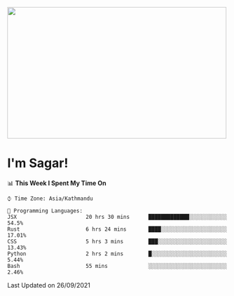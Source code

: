 
<img src="https://media.giphy.com/media/3ornk57KwDXf81rjWM/giphy.gif" width="500" height="300" frameBorder="0" class="giphy-embed" allowFullScreen></img>

#   I'm Sagar!

<!--START_SECTION:waka-->
📊 **This Week I Spent My Time On** 

```text
⌚︎ Time Zone: Asia/Kathmandu

💬 Programming Languages: 
JSX                      20 hrs 30 mins      █████████████░░░░░░░░░░░░   54.5% 
Rust                     6 hrs 24 mins       ████░░░░░░░░░░░░░░░░░░░░░   17.01% 
CSS                      5 hrs 3 mins        ███░░░░░░░░░░░░░░░░░░░░░░   13.43% 
Python                   2 hrs 2 mins        █░░░░░░░░░░░░░░░░░░░░░░░░   5.44% 
Bash                     55 mins             ░░░░░░░░░░░░░░░░░░░░░░░░░   2.46%

```


 Last Updated on 26/09/2021
<!--END_SECTION:waka-->
